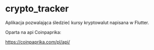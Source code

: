 # crypto_tracker


Aplikacja pozwalająca śledzieć kursy kryptowalut napisana w Flutter.

Oparta na api Coinpaprika:

https://coinpaprika.com/pl/api/

